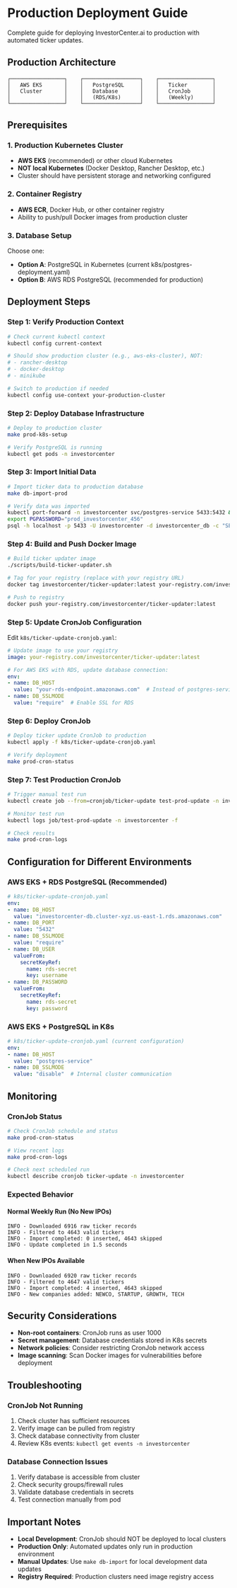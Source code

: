 # Production Deployment Guide

Complete guide for deploying InvestorCenter.ai to production with automated ticker updates.

## Production Architecture

```
┌─────────────────┐    ┌──────────────────┐    ┌─────────────────┐
│   AWS EKS       │    │   PostgreSQL     │    │   Ticker        │
│   Cluster       │    │   Database       │    │   CronJob       │
│                 │    │   (RDS/K8s)      │    │   (Weekly)      │
└─────────────────┘    └──────────────────┘    └─────────────────┘
```

## Prerequisites

### 1. Production Kubernetes Cluster
- **AWS EKS** (recommended) or other cloud Kubernetes
- **NOT local Kubernetes** (Docker Desktop, Rancher Desktop, etc.)
- Cluster should have persistent storage and networking configured

### 2. Container Registry
- **AWS ECR**, Docker Hub, or other container registry
- Ability to push/pull Docker images from production cluster

### 3. Database Setup
Choose one:
- **Option A**: PostgreSQL in Kubernetes (current k8s/postgres-deployment.yaml)
- **Option B**: AWS RDS PostgreSQL (recommended for production)

## Deployment Steps

### Step 1: Verify Production Context
```bash
# Check current kubectl context
kubectl config current-context

# Should show production cluster (e.g., aws-eks-cluster), NOT:
# - rancher-desktop
# - docker-desktop  
# - minikube

# Switch to production if needed
kubectl config use-context your-production-cluster
```

### Step 2: Deploy Database Infrastructure
```bash
# Deploy to production cluster
make prod-k8s-setup

# Verify PostgreSQL is running
kubectl get pods -n investorcenter
```

### Step 3: Import Initial Data
```bash
# Import ticker data to production database
make db-import-prod

# Verify data was imported
kubectl port-forward -n investorcenter svc/postgres-service 5433:5432 &
export PGPASSWORD="prod_investorcenter_456"
psql -h localhost -p 5433 -U investorcenter -d investorcenter_db -c "SELECT COUNT(*) FROM stocks;"
```

### Step 4: Build and Push Docker Image
```bash
# Build ticker updater image
./scripts/build-ticker-updater.sh

# Tag for your registry (replace with your registry URL)
docker tag investorcenter/ticker-updater:latest your-registry.com/investorcenter/ticker-updater:latest

# Push to registry
docker push your-registry.com/investorcenter/ticker-updater:latest
```

### Step 5: Update CronJob Configuration
Edit `k8s/ticker-update-cronjob.yaml`:
```yaml
# Update image to use your registry
image: your-registry.com/investorcenter/ticker-updater:latest

# For AWS EKS with RDS, update database connection:
env:
- name: DB_HOST
  value: "your-rds-endpoint.amazonaws.com"  # Instead of postgres-service
- name: DB_SSLMODE  
  value: "require"  # Enable SSL for RDS
```

### Step 6: Deploy CronJob
```bash
# Deploy ticker update CronJob to production
kubectl apply -f k8s/ticker-update-cronjob.yaml

# Verify deployment
make prod-cron-status
```

### Step 7: Test Production CronJob
```bash
# Trigger manual test run
kubectl create job --from=cronjob/ticker-update test-prod-update -n investorcenter

# Monitor test run
kubectl logs job/test-prod-update -n investorcenter -f

# Check results
make prod-cron-logs
```

## Configuration for Different Environments

### AWS EKS + RDS PostgreSQL (Recommended)
```yaml
# k8s/ticker-update-cronjob.yaml
env:
- name: DB_HOST
  value: "investorcenter-db.cluster-xyz.us-east-1.rds.amazonaws.com"
- name: DB_PORT
  value: "5432"
- name: DB_SSLMODE
  value: "require"
- name: DB_USER
  valueFrom:
    secretKeyRef:
      name: rds-secret
      key: username
- name: DB_PASSWORD
  valueFrom:
    secretKeyRef:
      name: rds-secret
      key: password
```

### AWS EKS + PostgreSQL in K8s
```yaml
# k8s/ticker-update-cronjob.yaml (current configuration)
env:
- name: DB_HOST
  value: "postgres-service"
- name: DB_SSLMODE
  value: "disable"  # Internal cluster communication
```

## Monitoring

### CronJob Status
```bash
# Check CronJob schedule and status
make prod-cron-status

# View recent logs
make prod-cron-logs

# Check next scheduled run
kubectl describe cronjob ticker-update -n investorcenter
```

### Expected Behavior

#### Normal Weekly Run (No New IPOs)
```
INFO - Downloaded 6916 raw ticker records
INFO - Filtered to 4643 valid tickers  
INFO - Import completed: 0 inserted, 4643 skipped
INFO - Update completed in 1.5 seconds
```

#### When New IPOs Available
```
INFO - Downloaded 6920 raw ticker records  
INFO - Filtered to 4647 valid tickers
INFO - Import completed: 4 inserted, 4643 skipped
INFO - New companies added: NEWCO, STARTUP, GROWTH, TECH
```

## Security Considerations

- **Non-root containers**: CronJob runs as user 1000
- **Secret management**: Database credentials stored in K8s secrets
- **Network policies**: Consider restricting CronJob network access
- **Image scanning**: Scan Docker images for vulnerabilities before deployment

## Troubleshooting

### CronJob Not Running
1. Check cluster has sufficient resources
2. Verify image can be pulled from registry
3. Check database connectivity from cluster
4. Review K8s events: `kubectl get events -n investorcenter`

### Database Connection Issues  
1. Verify database is accessible from cluster
2. Check security groups/firewall rules
3. Validate database credentials in secrets
4. Test connection manually from pod

## Important Notes

- **Local Development**: CronJob should NOT be deployed to local clusters
- **Production Only**: Automated updates only run in production environment
- **Manual Updates**: Use `make db-import` for local development data updates
- **Registry Required**: Production clusters need image registry access
